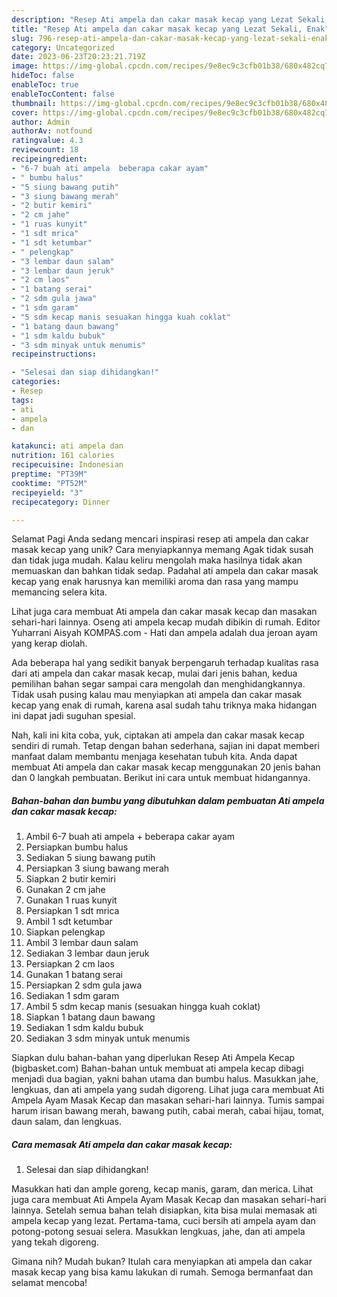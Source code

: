 ```yaml
---
description: "Resep Ati ampela dan cakar masak kecap yang Lezat Sekali, Enak"
title: "Resep Ati ampela dan cakar masak kecap yang Lezat Sekali, Enak"
slug: 796-resep-ati-ampela-dan-cakar-masak-kecap-yang-lezat-sekali-enak
category: Uncategorized
date: 2023-06-23T20:23:21.719Z
image: https://img-global.cpcdn.com/recipes/9e8ec9c3cfb01b38/680x482cq70/ati-ampela-dan-cakar-masak-kecap-foto-resep-utama.jpg
hideToc: false
enableToc: true
enableTocContent: false
thumbnail: https://img-global.cpcdn.com/recipes/9e8ec9c3cfb01b38/680x482cq70/ati-ampela-dan-cakar-masak-kecap-foto-resep-utama.jpg
cover: https://img-global.cpcdn.com/recipes/9e8ec9c3cfb01b38/680x482cq70/ati-ampela-dan-cakar-masak-kecap-foto-resep-utama.jpg
author: Admin
authorAv: notfound
ratingvalue: 4.3
reviewcount: 18
recipeingredient:
- "6-7 buah ati ampela  beberapa cakar ayam"
- " bumbu halus"
- "5 siung bawang putih"
- "3 siung bawang merah"
- "2 butir kemiri"
- "2 cm jahe"
- "1 ruas kunyit"
- "1 sdt mrica"
- "1 sdt ketumbar"
- " pelengkap"
- "3 lembar daun salam"
- "3 lembar daun jeruk"
- "2 cm laos"
- "1 batang serai"
- "2 sdm gula jawa"
- "1 sdm garam"
- "5 sdm kecap manis sesuakan hingga kuah coklat"
- "1 batang daun bawang"
- "1 sdm kaldu bubuk"
- "3 sdm minyak untuk menumis"
recipeinstructions:

- "Selesai dan siap dihidangkan!"
categories:
- Resep
tags:
- ati
- ampela
- dan

katakunci: ati ampela dan 
nutrition: 161 calories
recipecuisine: Indonesian
preptime: "PT39M"
cooktime: "PT52M"
recipeyield: "3"
recipecategory: Dinner

---
```



Selamat Pagi Anda sedang mencari inspirasi resep ati ampela dan cakar masak kecap yang unik? Cara menyiapkannya memang Agak tidak susah dan tidak juga mudah. Kalau keliru mengolah maka hasilnya tidak akan memuaskan dan bahkan tidak sedap. Padahal ati ampela dan cakar masak kecap yang enak harusnya kan memiliki aroma dan rasa yang mampu memancing selera kita.


Lihat juga cara membuat Ati ampela dan cakar masak kecap dan masakan sehari-hari lainnya. Oseng ati ampela kecap mudah dibikin di rumah. Editor Yuharrani Aisyah KOMPAS.com - Hati dan ampela adalah dua jeroan ayam yang kerap diolah.

Ada beberapa hal yang sedikit banyak berpengaruh terhadap kualitas rasa dari ati ampela dan cakar masak kecap, mulai dari jenis bahan, kedua pemilihan bahan segar sampai cara mengolah dan menghidangkannya. Tidak usah pusing kalau mau menyiapkan ati ampela dan cakar masak kecap yang enak di rumah, karena asal sudah tahu triknya maka hidangan ini dapat jadi suguhan spesial.


Nah, kali ini kita coba, yuk, ciptakan ati ampela dan cakar masak kecap sendiri di rumah. Tetap dengan bahan sederhana, sajian ini dapat memberi manfaat dalam membantu menjaga kesehatan tubuh kita. Anda dapat membuat Ati ampela dan cakar masak kecap menggunakan 20 jenis bahan dan 0 langkah pembuatan. Berikut ini cara untuk membuat hidangannya.

<!--inarticleads1-->

##### Bahan-bahan dan bumbu yang dibutuhkan dalam pembuatan Ati ampela dan cakar masak kecap:

1. Ambil 6-7 buah ati ampela + beberapa cakar ayam
1. Persiapkan  bumbu halus
1. Sediakan 5 siung bawang putih
1. Persiapkan 3 siung bawang merah
1. Siapkan 2 butir kemiri
1. Gunakan 2 cm jahe
1. Gunakan 1 ruas kunyit
1. Persiapkan 1 sdt mrica
1. Ambil 1 sdt ketumbar
1. Siapkan  pelengkap
1. Ambil 3 lembar daun salam
1. Sediakan 3 lembar daun jeruk
1. Persiapkan 2 cm laos
1. Gunakan 1 batang serai
1. Persiapkan 2 sdm gula jawa
1. Sediakan 1 sdm garam
1. Ambil 5 sdm kecap manis (sesuakan hingga kuah coklat)
1. Siapkan 1 batang daun bawang
1. Sediakan 1 sdm kaldu bubuk
1. Sediakan 3 sdm minyak untuk menumis


Siapkan dulu bahan-bahan yang diperlukan Resep Ati Ampela Kecap (bigbasket.com) Bahan-bahan untuk membuat ati ampela kecap dibagi menjadi dua bagian, yakni bahan utama dan bumbu halus. Masukkan jahe, lengkuas, dan ati ampela yang sudah digoreng. Lihat juga cara membuat Ati Ampela Ayam Masak Kecap dan masakan sehari-hari lainnya. Tumis sampai harum irisan bawang merah, bawang putih, cabai merah, cabai hijau, tomat, daun salam, dan lengkuas. 

<!--inarticleads2-->

##### Cara memasak Ati ampela dan cakar masak kecap:


1. Selesai dan siap dihidangkan!

Masukkan hati dan ample goreng, kecap manis, garam, dan merica. Lihat juga cara membuat Ati Ampela Ayam Masak Kecap dan masakan sehari-hari lainnya. Setelah semua bahan telah disiapkan, kita bisa mulai memasak ati ampela kecap yang lezat. Pertama-tama, cuci bersih ati ampela ayam dan potong-potong sesuai selera. Masukkan lengkuas, jahe, dan ati ampela yang tekah digoreng. 

Gimana nih? Mudah bukan? Itulah cara menyiapkan ati ampela dan cakar masak kecap yang bisa kamu lakukan di rumah. Semoga bermanfaat dan selamat mencoba!
